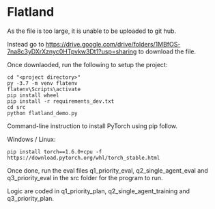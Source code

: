 # Flatland

As the file is too large, it is unable to be uploaded to git hub. 

Instead go to https://drive.google.com/drive/folders/1MBfOS-7na8c3yDXrXznyc0HTpvkw3Dt1?usp=sharing to download the file.

Once downlaoded, run the following to setup the project:

    cd "<project directory>"
    py -3.7 -m venv flatenv
    flatenv\Scripts\activate
    pip install wheel
    pip install -r requirements_dev.txt
    cd src
    python flatland_demo.py

Command-line instruction to install PyTorch using pip follow.

Windows / Linux:

	pip install torch==1.6.0+cpu -f https://download.pytorch.org/whl/torch_stable.html
  
Once done, run the eval files q1_priority_eval, q2_single_agent_eval and q3_priority_eval in the src folder for the program to run.

Logic are coded in q1_priority_plan, q2_single_agent_training and q3_priority_plan.
